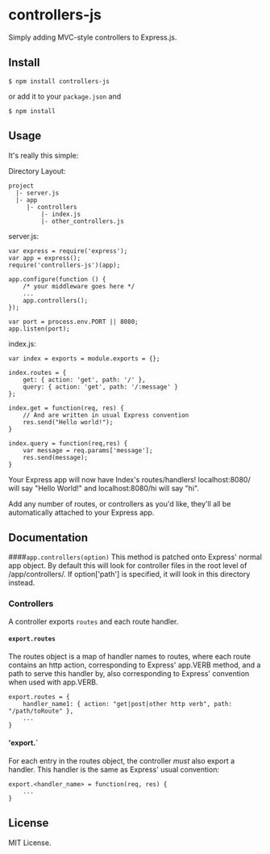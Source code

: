 controllers-js
==============

Simply adding MVC-style controllers to Express.js.

## Install
```
$ npm install controllers-js
```
or add it to your `package.json` and 
```
$ npm install
```
## Usage
It's really this simple:

Directory Layout:
```
project
  |- server.js
  |- app
     |- controllers
         |- index.js
         |- other_controllers.js
```
server.js:
```
var express = require('express');
var app = express();
require('controllers-js')(app);

app.configure(function () {
    /* your middleware goes here */
    ...
    app.controllers();
});

var port = process.env.PORT || 8080;
app.listen(port);
```
index.js:
```
var index = exports = module.exports = {};

index.routes = {
    get: { action: 'get', path: '/' },
    query: { action: 'get', path: '/:message' }
};

index.get = function(req, res) {
    // And are written in usual Express convention
    res.send("Hello world!");
}

index.query = function(req,res) {
    var message = req.params['message'];
    res.send(message);
}
```
Your Express app will now have Index's routes/handlers!
localhost:8080/ will say "Hello World!" and localhost:8080/hi will say "hi".

Add any number of routes, or controllers as you'd like, they'll all be automatically attached to your Express app.

## Documentation

####`app.controllers(option)`
This method is patched onto Express' normal app object. By default this will look for controller files in the root level of /app/controllers/. If option['path'] is specified, it will look in this directory instead.

### Controllers
A controller exports `routes` and each route handler.
#### `export.routes`
The routes object is a map of handler names to routes, where each route
contains an http action, corresponding to Express' app.VERB method, and a path to serve this handler by, also corresponding to Express' convention when used with app.VERB.
```
export.routes = {
    handler_name1: { action: "get|post|other http verb", path: "/path/toRoute" },
    ...
}
```
#### 'export.<handler>`
For each entry in the routes object, the controller _must_ also export a handler.
This handler is the same as Express' usual convention:
```
export.<handler_name> = function(req, res) {
    ...
}
```
## License
MIT License.
